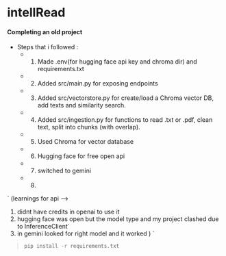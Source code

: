 # intellRead

#### Completing an old project
- Steps that i followed :
  - 1. Made .env(for hugging face api key and chroma dir) and requirements.txt 
  - 2. Added src/main.py for exposing endpoints
  - 3. Added src/vectorstore.py for create/load a Chroma vector DB, add texts and similarity search.
  - 4. Added src/ingestion.py for functions to read .txt or .pdf, clean text, split into chunks (with overlap).
  - 5. Used Chroma for vector database 
  - 6. Hugging face for free open api 
  - 7. switched to gemini 
  - 8. 

` (learnings for api  -->
1. didnt have credits in openai to use it 
2. hugging face was open but the model type and my project clashed due to InferenceClient`
3. in gemini looked for right model and it worked ) `


> ```bash
> pip install -r requirements.txt
> ```
